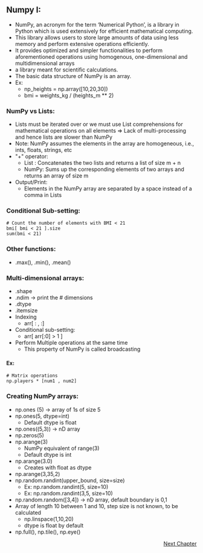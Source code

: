 ## Numpy I:

- NumPy, an acronym for the term ‘Numerical Python’, is a library in Python which is used extensively for efficient mathematical computing. 
- This library allows users to store large amounts of data using less memory and perform extensive operations efficiently. 
- It provides optimized and simpler functionalities to perform aforementioned operations using homogenous, one-dimensional and multidimensional arrays
- a library meant for scientific calculations. 
- The basic data structure of NumPy is an array. 
- Ex: 
  - np_heights = np.array([10,20,30])
  - bmi = weights_kg / (heights_m ** 2)


### NumPy vs Lists:
- Lists must be iterated over or we must use List comprehensions for mathematical operations on all elements => Lack of multi-processing and hence lists are slower than NumPy
- Note: NumPy assumes the elements in the array are homogeneous, i.e., ints, floats, strings, etc
- "+" operator:
  - List : Concatenates the two lists and returns a list of size m + n
  - NumPy: Sums up the corresponding elements of two arrays and returns an array of size m
- Output/Print:
  - Elements in the NumPy array are separated by a space instead of a comma in Lists

### Conditional Sub-setting:
	# Count the number of elements with BMI < 21
	bmi[ bmi < 21 ].size
	sum(bmi < 21)
	
### Other functions:
- .max(), .min(), .mean()

### Multi-dimensional arrays:
- .shape
- .ndim -> print the # dimensions
- .dtype
- .itemsize
- Indexing
  - arr[ : , :]
- Conditional sub-setting:
  - arr[ arr[:0] > 1 ]
- Perform Multiple operations at the same time
  - This property of NumPy is called broadcasting
 #### Ex:
    # Matrix operations
    np.players * [num1 , num2]

### Creating NumPy arrays:
- np.ones (5) -> array of 1s of size 5
- np.ones(5, dtype=int)
	- Default dtype is float
- np.ones((5,3)) -> nD array
- np.zeros(5)
- np.arange(3)
	- NumPy equivalent of range(3)
	- Default dtype is int
- np.arange(3.0)
	- Creates with float as dtype 
- np.arange(3,35,2)
- np.random.randint(upper_bound, size=size)
	- Ex: np.random.randint(5, size=10)
	- Ex: np.random.randint(3,5, size=10)
- np.random.random([3,4]) -> nD array, default boundary is 0,1
- Array of length 10 between 1 and 10, step size is not known, to be calculated
	- np.linspace(1,10,20)
	- dtype is float by default
- np.full(), np.tile(), np.eye()

<p align="right">
   <a href="./1.2.2 Numpy II.md">Next Chapter</a>
</p>
